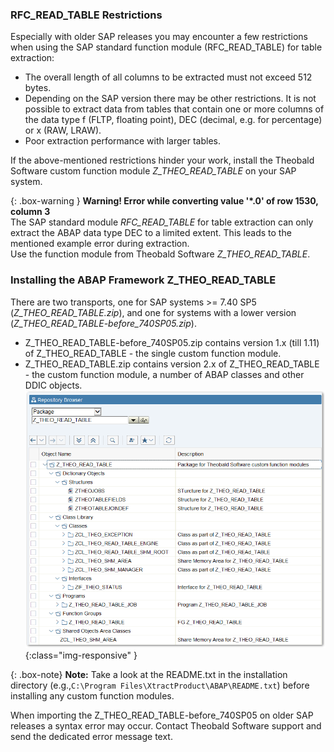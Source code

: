 ### RFC_READ_TABLE Restrictions
Especially with older SAP releases you may encounter a few restrictions when using the SAP standard function module (RFC_READ_TABLE) for table extraction:

- The overall length of all columns to be extracted must not exceed 512 bytes.
- Depending on the SAP version there may be other restrictions. 
  It is not possible to extract data from tables that contain one or more columns of the data type f (FLTP, floating point), DEC (decimal, e.g. for percentage) or x (RAW, LRAW).
- Poor extraction performance with larger tables.

If the above-mentioned restrictions hinder your work, install the Theobald Software custom function module *Z_THEO_READ_TABLE* on your SAP system. 

{: .box-warning }
**Warning! Error while converting value '\*.0' of row 1530, column 3** <br>
The SAP standard module *RFC_READ_TABLE* for table extraction  can only extract the ABAP data type DEC to a limited extent. This leads to the mentioned example error during extraction.<br>
Use the function module from Theobald Software *Z_THEO_READ_TABLE*.

### Installing the ABAP Framework Z_THEO_READ_TABLE 

There are two transports, one for SAP systems >= 7.40 SP5 (*Z_THEO_READ_TABLE.zip*), and one for systems with a lower version (*Z_THEO_READ_TABLE-before_740SP05.zip*).<br>

- Z_THEO_READ_TABLE-before_740SP05.zip contains version 1.x (till 1.11) of Z_THEO_READ_TABLE - the single custom function module.
- Z_THEO_READ_TABLE.zip contains version 2.x of Z_THEO_READ_TABLE - the custom function module, a number of ABAP classes and other DDIC objects.  
![Z_THEO_READ_TABLE_SE80](/img/content/Z_THEO_READ_TABLE_SE80.png){:class="img-responsive" }

{: .box-note}
**Note:** Take a look at the README.txt in the installation directory (e.g.,`C:\Program Files\XtractProduct\ABAP\README.txt`) before installing any custom function modules.

When importing the Z_THEO_READ_TABLE-before_740SP05 on older SAP releases a syntax error may occur. Contact Theobald Software support and send the dedicated error message text.




